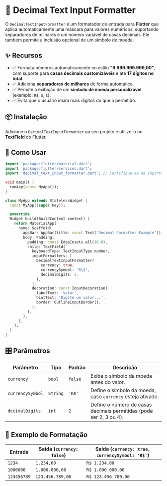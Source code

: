 # 📌 Decimal Text Input Formatter

O `DecimalTextInputFormatter` é um formatador de entrada para **Flutter** que aplica automaticamente uma máscara para valores numéricos, suportando separadores de milhares e um número variável de casas decimais. Ele também permite a inclusão opcional de um símbolo de moeda.  

## ✨ Recursos  

- ✅ Formata números automaticamente no estilo **"9.999.999.999,00"**, com suporte para **casas decimais customizáveis** e até **17 dígitos no total**.  
- ✅ Adiciona **separadores de milhares** de forma automática.  
- ✅ Permite a exibição de um **símbolo de moeda personalizável** (exemplo: `R$`, `$`, `€`).  
- ✅ Evita que o usuário insira mais dígitos do que o permitido.  

## 📦 Instalação  

Adicione o `DecimalTextInputFormatter` ao seu projeto e utilize-o no **TextField** do Flutter.  

## 🚀 Como Usar  

```dart
import 'package:flutter/material.dart';
import 'package:flutter/services.dart';
import 'decimal_text_input_formatter.dart'; // Certifique-se de importar o arquivo correto

void main() {
  runApp(const MyApp());
}

class MyApp extends StatelessWidget {
  const MyApp({super.key});

  @override
  Widget build(BuildContext context) {
    return MaterialApp(
      home: Scaffold(
        appBar: AppBar(title: const Text('Decimal Formatter Example')),
        body: Padding(
          padding: const EdgeInsets.all(16.0),
          child: TextField(
            keyboardType: TextInputType.number,
            inputFormatters: [
              DecimalTextInputFormatter(
                currency: true,
                currencySymbol: 'R\$',
                decimalDigits: 2,
              ),
            ],
            decoration: const InputDecoration(
              labelText: 'Valor',
              hintText: 'Digite um valor...',
              border: OutlineInputBorder(),
            ),
          ),
        ),
      ),
    );
  }
}
```

## 🎛️ Parâmetros  

| Parâmetro         | Tipo    | Padrão  | Descrição |
|------------------|--------|--------|------------|
| `currency`       | `bool` | `false` | Exibe o símbolo da moeda antes do valor. |
| `currencySymbol` | `String` | `'R$'` | Define o símbolo da moeda, caso `currency` esteja ativado. |
| `decimalDigits`  | `int`  | `2`    | Define o número de casas decimais permitidas (pode ser 2, 3 ou 4). |

## 📌 Exemplo de Formatação  

| Entrada  | Saída (`currency: false`) | Saída (`currency: true, currencySymbol: 'R$'`) |
|---------|-------------------|----------------------------|
| `1234`  | `1.234,00`        | `R$ 1.234,00`              |
| `1000000` | `1.000.000,00`  | `R$ 1.000.000,00`          |
| `123456789` | `123.456.789,00` | `R$ 123.456.789,00`    |